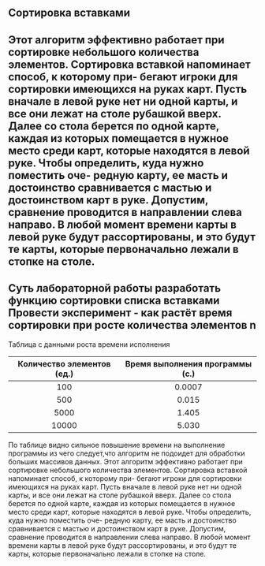    **Сортировка вставками**
------------------------------------------------
Этот алгоритм эффективно работает при сортировке небольшого количества элементов. Сортировка вставкой напоминает способ, к которому при-
бегают игроки для сортировки имеющихся на руках карт. Пусть вначале в левой руке нет ни одной карты, и все они лежат на столе рубашкой вверх. Далее со стола 
берется по одной карте, каждая из которых помещается в нужное место среди карт, которые находятся в левой руке. Чтобы определить, куда нужно поместить оче-
редную карту, ее масть и достоинство сравнивается с мастью и достоинством карт в руке. Допустим, сравнение проводится в направлении слева направо.
В любой момент времени карты в левой руке будут рассортированы, и это будут те карты, которые первоначально лежали в стопке на столе.
------------------------------------------------
Суть лабораторной работы разработать функцию сортировки списка вставками
Провести эксперимент - как растёт время сортировки при росте количества элементов n
------------------------------------------------
Таблица с данными роста времени исполнения

| Количество элементов (ед.) | Время выполнения программы (с.)  |
| :-------------------------:|:--------------------------------:|
| 100                        |0.0007                            |
| 500                        |0.015                             |
| 5000                       |1.405                             |
| 10000                      |5.030                             |

По таблице видно сильное повышение времени на выполнение программы из чего следует,что алгоритм не подоидет для обработки больших массивов данных.
Этот алгоритм эффективно работает при сортировке небольшого количества элементов. Сортировка вставкой напоминает способ, к которому при-
бегают игроки для сортировки имеющихся на руках карт. Пусть вначале в левой руке нет ни одной карты, и все они лежат на столе рубашкой вверх. Далее со стола 
берется по одной карте, каждая из которых помещается в нужное место среди карт, которые находятся в левой руке. Чтобы определить, куда нужно поместить оче-
редную карту, ее масть и достоинство сравнивается с мастью и достоинством карт в руке. Допустим, сравнение проводится в направлении слева направо.
В любой момент времени карты в левой руке будут рассортированы, и это будут те карты, которые первоначально лежали в стопке на столе.

